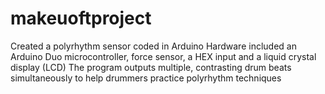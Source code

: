 # makeuoftproject
Created a polyrhythm sensor coded in Arduino
Hardware included an Arduino Duo microcontroller, force sensor, a HEX input and a liquid crystal display (LCD)
The program outputs multiple, contrasting drum beats simultaneously to help drummers practice polyrhythm techniques
